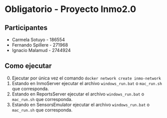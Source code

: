 # Obligatorio - Proyecto Inmo2.0

## Participantes
* Carmela Sotuyo - 186554
* Fernando Spillere - 271968
* Ignacio Malamud - 2744924

## Como ejecutar
0. Ejecutar por única vez el comando `docker network create inmo-network`
1. Estando en InmoServer ejecutar el archivo `windows_run.bat` o `mac_run.sh` que corresponda.
2. Estando en ReportsServer ejecutar el archivo `windows_run.bat` o `mac_run.sh` que corresponda.
3. Estando en SensorsEmulator ejecutar el archivo `windows_run.bat` o `mac_run.sh` que corresponda.
